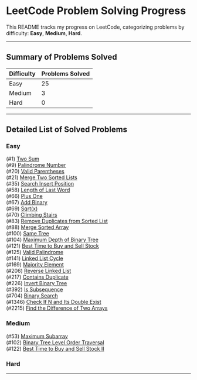 # LeetCode Problem Solving Progress

This README tracks my progress on LeetCode, categorizing problems by difficulty: **Easy**, **Medium**, **Hard**.

---

## Summary of Problems Solved

| Difficulty | Problems Solved |
|------------|-----------------|
| Easy       | 25              |
| Medium     | 3               |
| Hard       | 0               |

---

## Detailed List of Solved Problems


### Easy
(#1) [Two Sum](https://leetcode.com/problems/two-sum)  
(#9) [Palindrome Number](https://leetcode.com/problems/palindrome-number)  
(#20) [Valid Parentheses](https://leetcode.com/problems/valid-parentheses)  
(#21) [Merge Two Sorted Lists](https://leetcode.com/problems/merge-two-sorted-lists)  
(#35) [Search Insert Position](https://leetcode.com/problems/search-insert-position)  
(#58) [Length of Last Word](https://leetcode.com/problems/length-of-last-word)  
(#66) [Plus One](https://leetcode.com/problems/plus-one)  
(#67) [Add Binary](https://leetcode.com/problems/add-binary)  
(#69) [Sqrt(x)](https://leetcode.com/problems/sqrtx)  
(#70) [Climbing Stairs](https://leetcode.com/problems/climbing-stairs)  
(#83) [Remove Duplicates from Sorted List](https://leetcode.com/problems/remove-duplicates-from-sorted-list)  
(#88) [Merge Sorted Array](https://leetcode.com/problems/merge-sorted-array)  
(#100) [Same Tree](https://leetcode.com/problems/same-tree)  
(#104) [Maximum Depth of Binary Tree](https://leetcode.com/problems/maximum-depth-of-binary-tree)  
(#121) [Best Time to Buy and Sell Stock](https://leetcode.com/problems/best-time-to-buy-and-sell-stock)  
(#125) [Valid Palindrome](https://leetcode.com/problems/valid-palindrome)  
(#141) [Linked List Cycle](https://leetcode.com/problems/linked-list-cycle)  
(#169) [Majority Element](https://leetcode.com/problems/majority-element)  
(#206) [Reverse Linked List](https://leetcode.com/problems/reverse-linked-list)  
(#217) [Contains Duplicate](https://leetcode.com/problems/contains-duplicate)  
(#226) [Invert Binary Tree](https://leetcode.com/problems/invert-binary-tree)  
(#392) [Is Subsequence](https://leetcode.com/problems/is-subsequence)  
(#704) [Binary Search](https://leetcode.com/problems/binary-search)  
(#1346) [Check If N and Its Double Exist](https://leetcode.com/problems/check-if-n-and-its-double-exist)  
(#2215) [Find the Difference of Two Arrays](https://leetcode.com/problems/find-the-difference-of-two-arrays)   


### Medium
(#53) [Maximum Subarray](https://leetcode.com/problems/maximum-subarray)  
(#102) [Binary Tree Level Order Traversal](https://leetcode.com/problems/binary-tree-level-order-traversal)  
(#122) [Best Time to Buy and Sell Stock II](https://leetcode.com/problems/best-time-to-buy-and-sell-stock-ii)  


### Hard


---